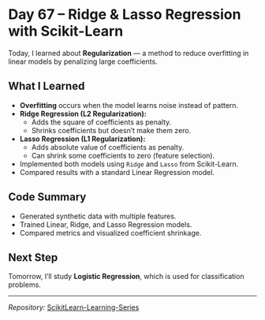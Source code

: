 
# Day 67 – Ridge & Lasso Regression with Scikit-Learn

Today, I learned about **Regularization** — a method to reduce overfitting in linear models by penalizing large coefficients.

##  What I Learned
- **Overfitting** occurs when the model learns noise instead of pattern.
- **Ridge Regression (L2 Regularization):**
  - Adds the square of coefficients as penalty.
  - Shrinks coefficients but doesn’t make them zero.
- **Lasso Regression (L1 Regularization):**
  - Adds absolute value of coefficients as penalty.
  - Can shrink some coefficients to zero (feature selection).
- Implemented both models using `Ridge` and `Lasso` from Scikit-Learn.
- Compared results with a standard Linear Regression model.

##  Code Summary
- Generated synthetic data with multiple features.
- Trained Linear, Ridge, and Lasso Regression models.
- Compared metrics and visualized coefficient shrinkage.

##  Next Step
Tomorrow, I’ll study **Logistic Regression**, which is used for classification problems.

---

*Repository:* [ScikitLearn-Learning-Series](https://github.com/nikunjsaini/ScikitLearn-Learning-Series)
